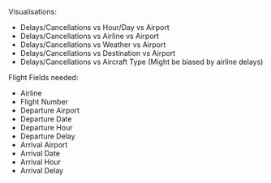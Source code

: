 Visualisations:

 - Delays/Cancellations vs Hour/Day vs Airport
 - Delays/Cancellations vs Airline vs Airport
 - Delays/Cancellations vs Weather vs Airport
 - Delays/Cancellations vs Destination vs Airport
 - Delays/Cancellations vs Aircraft Type (Might be biased by airline delays)


Flight Fields needed:

 - Airline
 - Flight Number
 - Departure Airport
 - Departure Date
 - Departure Hour
 - Departure Delay
 - Arrival Airport
 - Arrival Date
 - Arrival Hour
 - Arrival Delay
